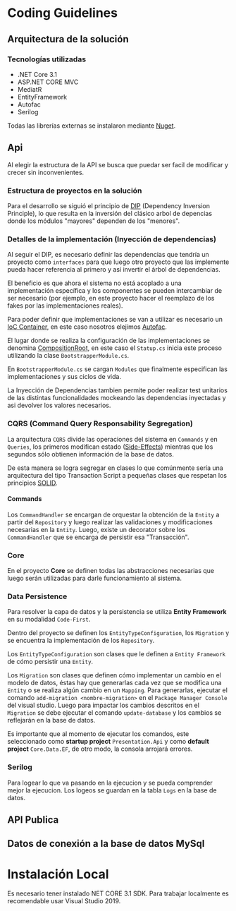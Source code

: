 # Coding Guidelines

## Arquitectura de la solución

### Tecnologías utilizadas

- .NET Core 3.1
- ASP.NET CORE MVC
- MediatR
- EntityFramework
- Autofac
- Serilog

Todas las librerías externas se instalaron mediante [Nuget](https://www.nuget.org/).

## Api

Al elegir la estructura de la API se busca que puedar ser facil de modificar y crecer sin inconvenientes.

### Estructura de proyectos en la solución

Para el desarrollo se siguió el principio de [DIP](https://en.wikipedia.org/wiki/Dependency_inversion_principle) (Dependency Inversion Principle), lo que resulta en la inversión del clásico arbol de depencias donde los módulos "mayores" dependen de los "menores".

### Detalles de la implementación (Inyección de dependencias)

Al seguir el DIP, es necesario definir las dependencias que tendría un proyecto como `interfaces` para que luego otro proyecto que las implemente pueda hacer referencia al primero y así invertir el árbol de dependencias.

El beneficio es que ahora el sistema no está acoplado a una implementación específica y los componentes se pueden intercambiar de ser necesario (por ejemplo, en este proyecto hacer el reemplazo de los fakes por las implementaciones reales).

Para poder definir que implementaciones se van a utilizar es necesario un [IoC Container](https://martinfowler.com/articles/injection.html), en este caso nosotros elejímos [Autofac](https://autofac.org/).

El lugar donde se realiza la configuración de las implementaciones se denomina [CompositionRoot](https://stackoverflow.com/a/6277806), en este caso el `Statup.cs` inicia este proceso utilizando la clase `BootstrapperModule.cs`.

En `BootstrapperModule.cs` se cargan `Modules` que finalmente especifican las implementaciones y sus ciclos de vida.

La Inyección de Dependencias tambien permite poder realizar test unitarios de las distintas funcionalidades mockeando las dependencias inyectadas y asi devolver los valores necesarios.

### CQRS (Command Query Responsability Segregation)

La arquitectura `CQRS` divide las operaciones del sistema en `Commands` y en `Queries`, los primeros modifican estado ([Side-Effects](https://en.wikipedia.org/wiki/Side_effect_(computer_science))) mientras que los segundos sólo obtienen información de la base de datos.

De esta manera se logra segregar en clases lo que comúnmente sería una arquitectura del tipo Transaction Script a pequeñas clases que respetan los principios [SOLID](https://en.wikipedia.org/wiki/SOLID_(object-oriented_design)).

#### Commands

Los `CommandHandler` se encargan de orquestar la obtención de la `Entity` a partir del `Repository` y luego realizar las validaciones y modificaciones necesarias en la `Entity`. Luego, existe un decorator sobre los `CommandHandler` que se encarga de persistir esa "Transacción".

### Core

En el proyecto **Core** se definen todas las abstracciones necesarias que luego serán utilizadas para darle funcionamiento al sistema. 

### Data Persistence

Para resolver la capa de datos y la persistencia se utiliza **Entity Framework** en su modalidad `Code-First`.

Dentro del proyecto se definen los `EntityTypeConfiguration`, los `Migration` y se encuentra la implementación de los `Repository`.

Los `EntityTypeConfiguration` son clases que le definen a `Entity Framework` de cómo persistir una `Entity`.

Los `Migration` son clases que definen cómo implementar un cambio en el modelo de datos, éstas hay que generarlas cada vez que se modifica una `Entity` o se realiza algún cambio en un `Mapping`. Para generarlas, ejecutar el comando `add-migration <nombre-migration>` en el `Package Manager Console` del visual studio. Luego para impactar los cambios descritos en el `Migration` se debe ejecutar el comando `update-database` y los cambios se reflejarán en la base de datos.

Es importante que al momento de ejecutar los comandos, este seleccionado como **startup project** `Presentation.Api` y como **default project** `Core.Data.EF`, de otro modo, la consola arrojará errores.


### Serilog

Para logear lo que va pasando en la ejecucion y se pueda comprender mejor la ejecucion. Los logeos se guardan en la tabla `Logs` en la base de datos.

## API Publica

## Datos de conexión a la base de datos MySql

# Instalación Local
Es necesario tener instalado NET CORE 3.1 SDK. Para trabajar localmente es recomendable usar Visual Studio 2019.
